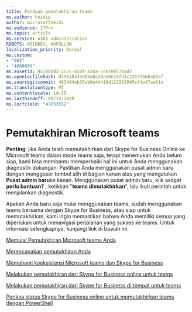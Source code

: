 ```yaml
---
title: Panduan pemutakhiran teams
ms.author: heidip
author: microsoftheidi
ms.audience: ITPro
ms.topic: article
ms.service: o365-administration
ROBOTS: NOINDEX, NOFOLLOW
localization_priority: Normal
ms.custom:
- "982"
- "4000006"
ms.assetid: 0530bbd2-255c-434f-a24a-7c6c0877bad7
ms.openlocfilehash: d79518434904a8c26ae0e15fd1c23177b68a05af
ms.sourcegitcommit: 483444ab35ab0e4d410d121562045efde47aa61a
ms.translationtype: MT
ms.contentlocale: id-ID
ms.lasthandoff: 09/14/2020
ms.locfileid: "47653552"
---
```

# <a name="microsoft-teams-upgrade"></a>Pemutakhiran Microsoft teams

**Penting**: jika Anda telah memutakhirkan dari Skype for Business Online ke Microsoft teams dalam mode teams saja, tetapi menemukan Anda belum siap, kami bisa membantu memperbaiki hal ini untuk Anda menggunakan diagnostik dukungan. Pastikan Anda menggunakan pusat admin baru dengan menggeser tombol alih di bagian kanan atas yang mengatakan **Pusat admin baru**ke kanan. Menggunakan pusat admin baru, klik widget **perlu bantuan?** , ketikkan "**teams dimutakhirkan**", lalu ikuti perintah untuk menjalankan diagnostik.

Apakah Anda baru saja mulai menggunakan teams, sudah menggunakan teams bersama dengan Skype for Business, atau siap untuk memutakhirkan, kami ingin memastikan bahwa Anda memiliki semua yang diperlukan untuk menavigasi perjalanan yang sukses ke teams. Untuk informasi selengkapnya, kunjungi link di bawah ini.

[Memulai Pemutakhiran Microsoft teams Anda](https://docs.microsoft.com/MicrosoftTeams/upgrade-start-here)

[Merencanakan pemutakhiran Anda](https://docs.microsoft.com/MicrosoftTeams/upgrade-plan-journey)

[Memahami koeksistensi Microsoft teams dan Skype for Business](https://docs.microsoft.com/MicrosoftTeams/teams-and-skypeforbusiness-coexistence-and-interoperability)

[Melakukan pemutakhiran dari Skype for Business online untuk teams](https://docs.microsoft.com/MicrosoftTeams/upgrade-to-teams-execute-skypeforbusinessonline)

[Melakukan pemutakhiran dari Skype for Business di tempat untuk teams](https://docs.microsoft.com/MicrosoftTeams/upgrade-to-teams-execute-skypeforbusinesshybridonprem)
 
[Periksa status Skype for Business online untuk memutakhirkan teams dengan PowerShell](https://docs.microsoft.com/powershell/module/skype/get-csteamsupgradestatus?view=skype-ps)